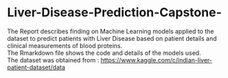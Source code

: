 # Liver-Disease-Prediction-Capstone-
The Report describes finding on Machine Learning models applied to the dataset to predict patients with Liver Disease based on patient details and clinical measurements of blood proteins.   
The Rmarkdown file shows the code and details of the models used.  
The dataset was obtained from : https://www.kaggle.com/c/indian-liver-patient-dataset/data
